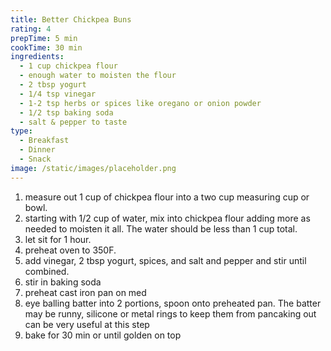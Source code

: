 ```yaml
---
title: Better Chickpea Buns
rating: 4
prepTime: 5 min
cookTime: 30 min
ingredients:
  - 1 cup chickpea flour
  - enough water to moisten the flour
  - 2 tbsp yogurt
  - 1/4 tsp vinegar
  - 1-2 tsp herbs or spices like oregano or onion powder
  - 1/2 tsp baking soda
  - salt & pepper to taste
type:
  - Breakfast
  - Dinner
  - Snack
image: /static/images/placeholder.png
---
```

1. measure out 1 cup of chickpea flour into a two cup measuring cup or bowl.
2. starting with 1/2 cup of water, mix into chickpea flour adding more as needed to moisten it all. The water should be less than 1 cup total.
3. let sit for 1 hour.
4. preheat oven to 350F.
5. add vinegar, 2 tbsp yogurt, spices, and salt and pepper and stir until combined.
6. stir in baking soda
7. preheat cast iron pan on med
8. eye balling batter into 2 portions, spoon onto preheated pan. The batter may be runny, silicone or metal rings to keep them from pancaking out can be very useful at this step
9. bake for 30 min or until golden on top
